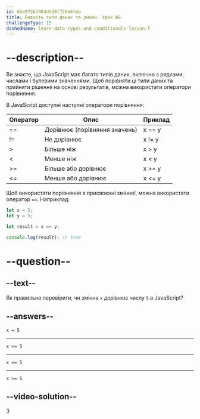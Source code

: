 ```yaml
---
id: 65e97267484dd50f720e6feb
title: Вивчіть типи даних та умови. Урок №6
challengeType: 15
dashedName: learn-data-types-and-conditionals-lesson-f
---
```


# --description--

Ви знаєте, що JavaScript має багато типів даних, включно з рядками, числами і булевими значеннями. Щоб порівняти ці типи даних та прийняти рішення на основі результатів, можна використати оператори порівняння.

В JavaScript доступні наступні оператори порівняння:

| Оператор | Опис                          | Приклад |
| -------- | ----------------------------- | ------- |
| ==       | Дорівнює (порівняння значень) | x == y  |
| !=       | Не дорівнює                   | x != y  |
| >        | Більше ніж                    | x > y   |
| <        | Менше ніж                     | x < y   |
| >=       | Більше або дорівнює           | x >= y  |
| <=       | Менше або дорівнює            | x <= y  |

Щоб використати порівняння в присвоєнні змінної, можна використати оператор `==`. Наприклад:

```javascript
let x = 5;
let y = 5;

let result = x == y;

console.log(result); // true
```


# --question--

## --text--

Як правильно перевірити, чи змінна `x` дорівнює числу `5` в JavaScript?

## --answers--

`x = 5`

---

`x <= 5`

---

`x == 5`

---

`x >= 5`

## --video-solution--

3
